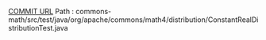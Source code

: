 [COMMIT URL](https://github.com/apache/commons-math/commit/6c94c16e46127c05fbf70b1fdeb0cd8c2ac98537)
Path : commons-math/src/test/java/org/apache/commons/math4/distribution/ConstantRealDistributionTest.java
